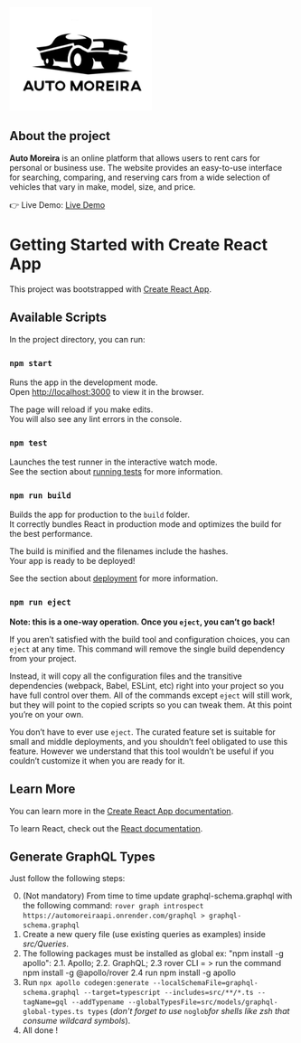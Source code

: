 <div><img style="width:50%" src='https://raw.githubusercontent.com/prafaelmsantos/auto-moreira-app/main/src/images/logo.png'/></div>

<h2>About the project</h2>

  <p><b>Auto Moreira</b> is an online platform that allows users to rent cars for personal or business use. The website provides an easy-to-use interface for searching, comparing, and reserving cars from a wide selection of vehicles that vary in make, model, size, and price.</p>

👉 Live Demo: <a href='https://auto-moreira-app.onrender.com/'>Live Demo</a>

# Getting Started with Create React App

This project was bootstrapped with [Create React App](https://github.com/facebook/create-react-app).

## Available Scripts

In the project directory, you can run:

### `npm start`

Runs the app in the development mode.\
Open [http://localhost:3000](http://localhost:3000) to view it in the browser.

The page will reload if you make edits.\
You will also see any lint errors in the console.

### `npm test`

Launches the test runner in the interactive watch mode.\
See the section about [running tests](https://facebook.github.io/create-react-app/docs/running-tests) for more information.

### `npm run build`

Builds the app for production to the `build` folder.\
It correctly bundles React in production mode and optimizes the build for the best performance.

The build is minified and the filenames include the hashes.\
Your app is ready to be deployed!

See the section about [deployment](https://facebook.github.io/create-react-app/docs/deployment) for more information.

### `npm run eject`

**Note: this is a one-way operation. Once you `eject`, you can’t go back!**

If you aren’t satisfied with the build tool and configuration choices, you can `eject` at any time. This command will remove the single build dependency from your project.

Instead, it will copy all the configuration files and the transitive dependencies (webpack, Babel, ESLint, etc) right into your project so you have full control over them. All of the commands except `eject` will still work, but they will point to the copied scripts so you can tweak them. At this point you’re on your own.

You don’t have to ever use `eject`. The curated feature set is suitable for small and middle deployments, and you shouldn’t feel obligated to use this feature. However we understand that this tool wouldn’t be useful if you couldn’t customize it when you are ready for it.

## Learn More

You can learn more in the [Create React App documentation](https://facebook.github.io/create-react-app/docs/getting-started).

To learn React, check out the [React documentation](https://reactjs.org/).

## Generate GraphQL Types

Just follow the following steps:

0. (Not mandatory) From time to time update graphql-schema.graphql with the following command:
   `rover graph introspect https://automoreiraapi.onrender.com/graphql > graphql-schema.graphql`
1. Create a new query file (use existing queries as examples) inside _src/Queries_.
2. The following packages must be installed as global ex: "npm install -g apollo":
   2.1. Apollo;
   2.2. GraphQL;
   2.3 rover CLI = > run the command npm install -g @apollo/rover
   2.4 run npm install -g apollo
3. Run `npx apollo codegen:generate --localSchemaFile=graphql-schema.graphql --target=typescript --includes=src/**/*.ts --tagName=gql --addTypename --globalTypesFile=src/models/graphql-global-types.ts types` (_don't forget to use_ `noglob`_for shells like zsh that consume wildcard symbols_).
4. All done !
